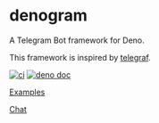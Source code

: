 # denogram

A Telegram Bot framework for Deno.

This framework is inspired by [telegraf](https://github.com/telegraf/telegraf).

[![ci](https://github.com/denogram/denogram/workflows/ci/badge.svg?branch=master&event=push)](https://github.com/denogram/denogram/actions)
[![deno doc](https://doc.deno.land/badge.svg)](https://doc.deno.land/https/deno.land/x/telegram/mod.ts)

[Examples](docs/examples)

[Chat](https://t.me/denogram)
